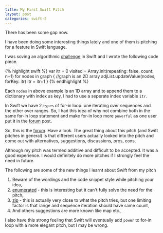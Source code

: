 ```yaml
---
title: My First Swift Pitch
layout: post
categories: swift-5
---
```


There has been some gap now.

I have been doing some interesting things lately and one of them is pitching 
for a feature in Swift language. 

I was soving an algorithmic [challenge] in Swift and I wrote the following code piece.

{% highlight swift %}
var itr = 0
visited = Array.init(repeating: false, count: n+1)
for nodes in graph { //graph is an 2D array
    adjList.updateValue(nodes, forKey: itr)
    itr = itr+1
}
{% endhighlight %}

Each `nodes` in above example is an 1D array and to append them to a dictionary
with index as key, I had to use a seperate index variable `itr`.

In Swift we have 2 `types` of for-in loop: one iterating over sequences and 
the other over ranges. So, I had this idea of why not combine both in the 
same for-in loop statement and make for-in loop more `powerful` as one user put it in the
[forum] post.

So, this is the [forum]. Have a look. The great thing about this pitch (and Swift pitches in general) 
is that different users actually looked into the pitch and come out with alternatives, suggestions, discussions, pros, cons.

Although my pitch was termed additive and difficult to be accepted. It was a good experience. I would 
definitely do more pitches if I strongly feel the need in future.

The following are some of the new things I learnt about Swift from my pitch

1. Beware of the wordings and the code snippet style while pitching your idea,
2. [enumerated] - this is interesting but it can't fully solve the need for the pitch,
3. [zip] - this is actually very close to what the pitch tries, but one limiting factor is
that range and sequence iteration should have same count,
4. And others suggestions are more known like map etc.,

I also have this strong feeling that Swift will eventually add `power` to for-in loop
with a more elegant pitch, but I may be wrong.

[forum]: https://forums.swift.org/t/for-in-loop-combining-sequence-and-range/38745/15
[challenge]: https://github.com/Nikhil0487/Algorithmic-Problems-Swift/blob/master/July-2020/all_paths.swift
[enumerated]: https://developer.apple.com/documentation/swift/array/1687832-enumerated
[zip]: https://developer.apple.com/documentation/swift/1541125-zip